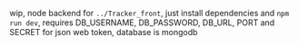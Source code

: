wip, node backend for `../Tracker_front`, just install dependencies and `npm run dev`, requires DB_USERNAME, DB_PASSWORD, DB_URL, PORT and SECRET for json web token, database is mongodb
